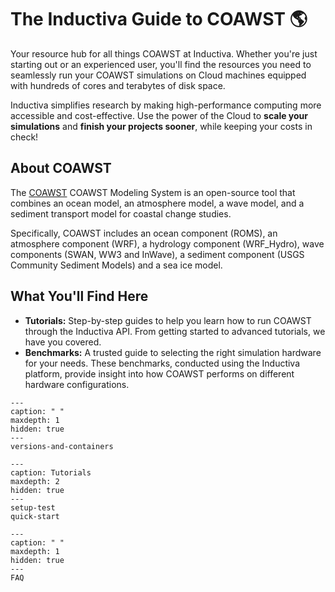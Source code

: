 # The Inductiva Guide to COAWST 🌎
Your resource hub for all things COAWST at Inductiva. Whether you're just starting out or an experienced user, you'll find the resources you need to seamlessly run your COAWST simulations on Cloud machines equipped with hundreds of cores and terabytes of disk space.

Inductiva simplifies research by making high-performance computing more accessible and cost-effective. Use the power of the Cloud to **scale your simulations** and **finish your projects sooner**, while keeping your costs in check!

## About COAWST
The [COAWST](https://www.usgs.gov/centers/whcmsc/science/coawst-a-coupled-ocean-atmosphere-wave-sediment-transport-modeling-system) COAWST Modeling System is an open-source tool that combines an ocean model, an atmosphere model, a wave model, and a sediment transport model for coastal change studies.

Specifically, COAWST includes an ocean component (ROMS), an atmosphere component (WRF), a hydrology component (WRF_Hydro), wave components (SWAN, WW3 and InWave), a sediment component (USGS Community Sediment Models) and a sea ice model.

## What You'll Find Here
- **Tutorials:** Step-by-step guides to help you learn how to run COAWST through the Inductiva API. From getting started to advanced tutorials, we have you covered.
- **Benchmarks:** A trusted guide to selecting the right simulation hardware for your needs. These benchmarks, conducted using the Inductiva platform, provide insight into how COAWST performs on different hardware configurations.


```{toctree}
---
caption: " "
maxdepth: 1
hidden: true
---
versions-and-containers
```


```{toctree}
---
caption: Tutorials
maxdepth: 2
hidden: true
---
setup-test
quick-start
```

```{toctree}
---
caption: " "
maxdepth: 1
hidden: true
---
FAQ
```
